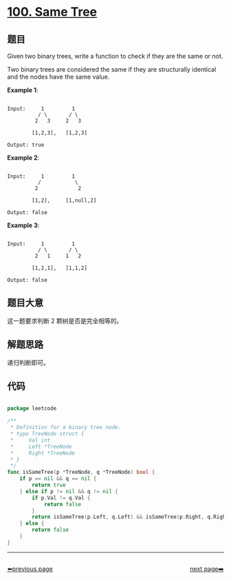 # [100. Same Tree](https://leetcode.com/problems/same-tree/)

## 题目


Given two binary trees, write a function to check if they are the same or not.

Two binary trees are considered the same if they are structurally identical and the nodes have the same value.

**Example 1**:


```

Input:     1         1
          / \       / \
         2   3     2   3

        [1,2,3],   [1,2,3]

Output: true

```

**Example 2**:

```

Input:     1         1
          /           \
         2             2

        [1,2],     [1,null,2]

Output: false

```

**Example 3**:

```

Input:     1         1
          / \       / \
         2   1     1   2

        [1,2,1],   [1,1,2]

Output: false

```

## 题目大意

这一题要求判断 2 颗树是否是完全相等的。


## 解题思路

递归判断即可。




## 代码

```go

package leetcode

/**
 * Definition for a binary tree node.
 * type TreeNode struct {
 *     Val int
 *     Left *TreeNode
 *     Right *TreeNode
 * }
 */
func isSameTree(p *TreeNode, q *TreeNode) bool {
	if p == nil && q == nil {
		return true
	} else if p != nil && q != nil {
		if p.Val != q.Val {
			return false
		}
		return isSameTree(p.Left, q.Left) && isSameTree(p.Right, q.Right)
	} else {
		return false
	}
}

```



----------------------------------------------
<div style="display: flex;justify-content: space-between;align-items: center;">
<p><a href="https://books.halfrost.com/leetcode/ChapterFour/0001~0099/0099.Recover-Binary-Search-Tree/">⬅️previous page</a></p>
<p><a href="https://books.halfrost.com/leetcode/ChapterFour/0100~0199/0101.Symmetric-Tree/">next page➡️</a></p>
</div>
